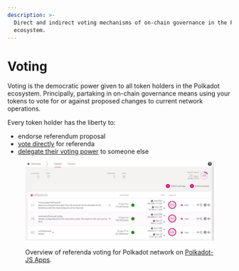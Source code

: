 ```yaml
---
description: >-
  Direct and indirect voting mechanisms of on-chain governance in the Polkadot
  ecosystem.
---
```


# Voting

Voting is the democratic power given to all token holders in the Polkadot ecosystem. Principally, partaking in on-chain governance means using your tokens to vote for or against proposed changes to current network operations.&#x20;

Every token holder has the liberty to:&#x20;

* endorse referendum proposal
* [vote directly](direct-democracy.md) for referenda
* [delegate their voting power](democracy-delegation.md) to someone else

<figure><img src="../../../.gitbook/assets/O_VPolkadotJS.JPG" alt="A screenshot of active governance referenda and democracy proposals on the Polkadot Relay chain."><figcaption><p>Overview of referenda voting for Polkadot network on <a href="https://polkadot.js.org/apps/?rpc=wss%3A%2F%2Fpolkadot.public.curie.radiumblock.io%2Fws#/democracy">Polkadot-JS Apps</a>.</p></figcaption></figure>

